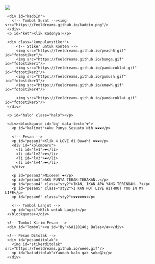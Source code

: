 <!DOCTYPE html>
<html>
<meta charset='UTF-8'/><meta content='width=device-width, initial-scale=1, user-scalable=1, minimum-scale=1, maximum-scale=5' name='viewport'/><meta content='IE=edge' http-equiv='X-UA-Compatible'/>
  
  <link rel="preconnect" href="https://fonts.googleapis.com">
  <link rel="preconnect" href="https://fonts.gstatic.com" crossorigin>
  <link href="https://fonts.googleapis.com/css2?family=Shippori+Antique:wght@400;700&display=swap" rel="stylesheet">
  <link href="https://fonts.googleapis.com/css2?family=Dancing+Script&display=swap" rel="stylesheet">

  <script src="https://cdn.jsdelivr.net/npm/sweetalert2@11.0.19/dist/sweetalert2.all.min.js"></script><link href="https://feeldreams.github.io/heibuka/style.css" rel="stylesheet" type="text/css" />
  <script src="https://unpkg.com/typeit@8.7.0/dist/index.umd.js"></script>
  
<head>
<title>GABUT YANG HQQ</title>
<link rel="icon" type="image/x-icon" href="https://www.palingit.com/favicon.ico">
<meta name="description" content="HTML Replit Coding">

</head>
<body>
	
   <!-- Ganti Audio di sini -->
   <audio src="https://feeldreams.github.io/maimuna.mp3" id="linkmp3" class="sembunyi"></audio>
   
   <div id="bodyblur">
     <!-- Wallpaper --><img src="https://feeldreams.github.io/wp9.jpg" id="wallpaper"/><div id="beneranblur"></div>
   </div>
   
   <div id='Content'>

     <div id="kadoIn">
       <!-- Tombol Surat --><img src="https://feeldreams.github.io/kadoin.png"/>
     </div>
     <p id="ket">Klik Kadonya!</p>

     <div class="kumpulanstiker">
         <!-- Stiker untuk Konten -->
         <img src="https://feeldreams.github.io/peach6.gif" id="fotostiker"/>
         <img src="https://feeldreams.github.io/bunga.gif" id="fotostiker1"/>
         <img src="https://feeldreams.github.io/pandacoklat.gif" id="fotostiker2"/>
         <img src="https://feeldreams.github.io/gumush.gif" id="fotostiker3"/>
         <img src="https://feeldreams.github.io/emawh.gif" id="fotostiker4"/>
         
         <img src="https://feeldreams.github.io/pandacoklat.gif" id="fotostiker5"/>
     </div>
     
     <p id="halo" class="halo"></p>
     
     <div><blockquote id='bq' data-text='❤️'>
       <p id="kalimat">Aku Punya Sesuatu Nih ❤️❤️❤️</p>

       <!-- Pesan -->
       <p id="pesan1">Klik 4 LOVE di Bawah! ❤️❤️❤️</p>
       <div id="kolombaru">
         <li id="lv1">❤️</li>
         <li id="lv2">❤️</li>
         <li id="lv3">❤️</li>
         <li id="lv4">❤️</li>
       </div>

       <p id="pesan2">Niceee! ❤️</p>
       <p id="pesan3">AKU PUNYA TEBAK-TEBAKAN..</p>
       <p id="pesan4" class="sty2">IKAN, IKAN APA YANG TERINDAH..?</p>
       <p id="pesan5" class="sty2">I KAN NOT LIVE WITHOUT YOU IN MY LIFE</p>
       <p id="pesan6" class="sty2">❤️❤️❤️❤️❤️❤️</p>

       <!-- Tombol Lanjut -->
       <p id="opsL">Klik untuk Lanjut</p>
     </blockquote></div>

     <!-- Tombol Kirim Pesan -->
     <div id="Tombol"><a id="By">&#128140; Balas</a></div>
     
     <!-- Pesan Ditolak -->
     <div id="pesanditolak">
       <img id="stikerditolak" src="https://feeldreams.github.io/weee.gif"/>
       <p id="kataditolak">Yaudah kalo gak suka😜</p>
     </div>

   </div>

<!-- Jangan Edit Bagian Ini --><script>
  const body = document.querySelector("body");const swalst = Swal.mixin({timer: 2300, allowOutsideClick: false, showConfirmButton: false, timerProgressBar: true, imageHeight: 90,}); audio = new Audio('' + linkmp3.src); ftganti=0;fungsi=0;fungsiAwal=0;deffotostiker=fotostiker.src;Content.style = "opacity:1;margin-top:16vh"; const swals = Swal.mixin({allowOutsideClick: false, cancelButtonColor: '#FF0040', imageHeight: 80,}); 

  document.getElementById("kadoIn").onclick = function() {if(fungsiAwal==0){audio.play();fungsiAwal=1;kadoIn.style="transition:all .8s ease;transform:scale(10);opacity:0";wallpaper.style="transform: scale(1.5);";ket.style="display:none";setTimeout(initengahan,300);setTimeout(inipesan,500)}}
  
  async function inipesan(){
    var { value: nama } = await swals.fire({
           title: 'Masukin Nama Kamu', input: 'text',
       });
       if(nama && nama.length < 11){
         window.nama = nama;
         vketikhalo="Hai, " + nama + " ❤️";
         mulainama();
         } else {
           await swals.fire('Ups!', 'Nama tidak boleh kosong atau lebih dari 10 karakter, ya!');inipesan();
    }
  }

  //Variable Pertanyaan Akhir
  var tanya = 'Kamu Suka Ga? ❤️';
  var opstanya = 'Ayo Jawab ❤️';
  var tompositif = 'Suka';
  var tomnegatif = 'Engga';
  
  async function pertanyaan(){var { isConfirmed: prtanya } = await swals.fire({title: nama + ' ' + tanya, text: '' + opstanya, imageUrl: '' + fotostiker5.src, showCancelButton: true, confirmButtonText: '' + tompositif, cancelButtonText: '' + tomnegatif,});
    if(prtanya){
	pesanwhatsapp = "Iyaa " + nama + " Suka kok! ><";
	menuju();
    } else {
	pesanwhatsapp = nama + " engga suka kamu wleee! :p";
	await swalst.fire({title: '' + kataditolak.innerHTML, timer: 2000, imageUrl: '' + stikerditolak.src,});
	menuju();
    }
    }
</script>
<script src="https://feeldreams.github.io/heibuka/script.js"></script>
<!-- Sampai Sini -->
</body>
</html>

